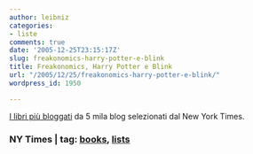 ```yaml
---
author: leibniz
categories:
- liste
comments: true
date: '2005-12-25T23:15:17Z'
slug: freakonomics-harry-potter-e-blink
title: Freakonomics, Harry Potter e Blink
url: "/2005/12/25/freakonomics-harry-potter-e-blink/"
wordpress_id: 1950

---
```

[I libri più bloggati](http://www.nytimes.com/ref/books/blogged-books.html) da 5 mila blog selezionati dal New York Times.

### NY Times | tag: [books](http://www.technorati.com/tags/books), [lists](http://www.technorati.com/tags/lists)
